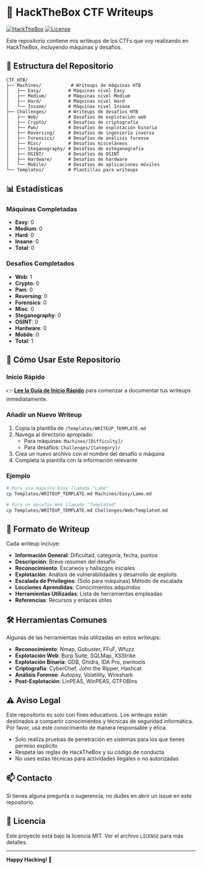 # 🎯 HackTheBox CTF Writeups

[![HackTheBox](https://img.shields.io/badge/HackTheBox-CTF-green)](https://www.hackthebox.com/)
[![License](https://img.shields.io/badge/license-MIT-blue.svg)](LICENSE)

Este repositorio contiene mis writeups de los CTFs que voy realizando en HackTheBox, incluyendo máquinas y desafíos.

## 📁 Estructura del Repositorio

```
CTF_HTB/
├── Machines/           # Writeups de máquinas HTB
│   ├── Easy/          # Máquinas nivel Easy
│   ├── Medium/        # Máquinas nivel Medium
│   ├── Hard/          # Máquinas nivel Hard
│   └── Insane/        # Máquinas nivel Insane
├── Challenges/        # Writeups de desafíos HTB
│   ├── Web/           # Desafíos de explotación web
│   ├── Crypto/        # Desafíos de criptografía
│   ├── Pwn/           # Desafíos de explotación binaria
│   ├── Reversing/     # Desafíos de ingeniería inversa
│   ├── Forensics/     # Desafíos de análisis forense
│   ├── Misc/          # Desafíos misceláneos
│   ├── Steganography/ # Desafíos de esteganografía
│   ├── OSINT/         # Desafíos de OSINT
│   ├── Hardware/      # Desafíos de hardware
│   └── Mobile/        # Desafíos de aplicaciones móviles
└── Templates/         # Plantillas para writeups
```

## 📊 Estadísticas

### Máquinas Completadas
- **Easy**: 0
- **Medium**: 0
- **Hard**: 0
- **Insane**: 0
- **Total**: 0

### Desafíos Completados
- **Web**: 1
- **Crypto**: 0
- **Pwn**: 0
- **Reversing**: 0
- **Forensics**: 0
- **Misc**: 0
- **Steganography**: 0
- **OSINT**: 0
- **Hardware**: 0
- **Mobile**: 0
- **Total**: 1

## 🚀 Cómo Usar Este Repositorio

### Inicio Rápido

👉 **[Lee la Guía de Inicio Rápido](QUICKSTART.md)** para comenzar a documentar tus writeups inmediatamente.

### Añadir un Nuevo Writeup

1. Copia la plantilla de `/Templates/WRITEUP_TEMPLATE.md`
2. Navega al directorio apropiado:
   - Para máquinas: `Machines/[Difficulty]/`
   - Para desafíos: `Challenges/[Category]/`
3. Crea un nuevo archivo con el nombre del desafío o máquina
4. Completa la plantilla con la información relevante

### Ejemplo

```bash
# Para una máquina Easy llamada "Lame"
cp Templates/WRITEUP_TEMPLATE.md Machines/Easy/Lame.md

# Para un desafío Web llamado "Templated"
cp Templates/WRITEUP_TEMPLATE.md Challenges/Web/Templated.md
```

## 📝 Formato de Writeup

Cada writeup incluye:

- **Información General**: Dificultad, categoría, fecha, puntos
- **Descripción**: Breve resumen del desafío
- **Reconocimiento**: Escaneos y hallazgos iniciales
- **Explotación**: Análisis de vulnerabilidades y desarrollo de exploits
- **Escalada de Privilegios**: (Solo para máquinas) Método de escalada
- **Lecciones Aprendidas**: Conocimientos adquiridos
- **Herramientas Utilizadas**: Lista de herramientas empleadas
- **Referencias**: Recursos y enlaces útiles

## 🛠️ Herramientas Comunes

Algunas de las herramientas más utilizadas en estos writeups:

- **Reconocimiento**: Nmap, Gobuster, FFuF, Wfuzz
- **Explotación Web**: Burp Suite, SQLMap, XSStrike
- **Explotación Binaria**: GDB, Ghidra, IDA Pro, pwntools
- **Criptografía**: CyberChef, John the Ripper, Hashcat
- **Análisis Forense**: Autopsy, Volatility, Wireshark
- **Post-Explotación**: LinPEAS, WinPEAS, GTFOBins

## ⚠️ Aviso Legal

Este repositorio es solo con fines educativos. Los writeups están destinados a compartir conocimientos y técnicas de seguridad informática. Por favor, usa este conocimiento de manera responsable y ética.

- Solo realiza pruebas de penetración en sistemas para los que tienes permiso explícito
- Respeta las reglas de HackTheBox y su código de conducta
- No uses estas técnicas para actividades ilegales o no autorizadas

## 📫 Contacto

Si tienes alguna pregunta o sugerencia, no dudes en abrir un issue en este repositorio.

## 📜 Licencia

Este proyecto está bajo la licencia MIT. Ver el archivo `LICENSE` para más detalles.

---

**Happy Hacking! 🔐**
